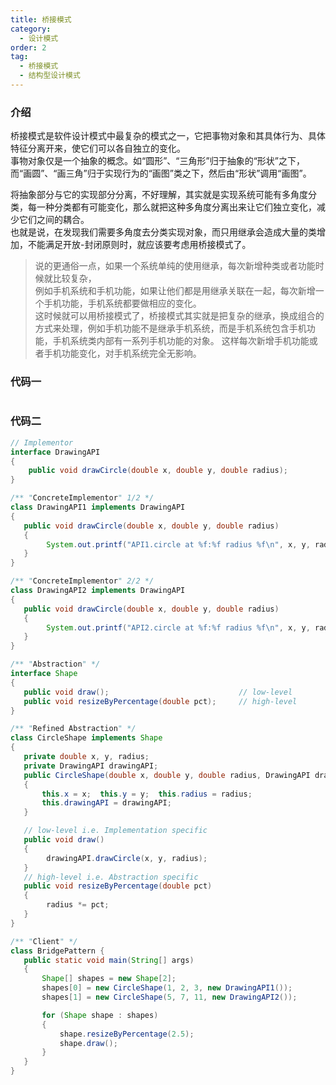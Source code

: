 ```yaml
---
title: 桥接模式
category:
  - 设计模式
order: 2
tag:
  - 桥接模式
  - 结构型设计模式
---
```


### 介绍
桥接模式是软件设计模式中最复杂的模式之一，它把事物对象和其具体行为、具体特征分离开来，使它们可以各自独立的变化。  
事物对象仅是一个抽象的概念。如“圆形”、“三角形”归于抽象的“形状”之下，而“画圆”、“画三角”归于实现行为的“画图”类之下，然后由“形状”调用“画图”。  

将抽象部分与它的实现部分分离，不好理解，其实就是实现系统可能有多角度分类，每一种分类都有可能变化，那么就把这种多角度分离出来让它们独立变化，减少它们之间的耦合。  
也就是说，在发现我们需要多角度去分类实现对象，而只用继承会造成大量的类增加，不能满足开放-封闭原则时，就应该要考虑用桥接模式了。 

> 说的更通俗一点，如果一个系统单纯的使用继承，每次新增种类或者功能时候就比较复杂，   
> 例如手机系统和手机功能，如果让他们都是用继承关联在一起，每次新增一个手机功能，手机系统都要做相应的变化。  
> 这时候就可以用桥接模式了，桥接模式其实就是把复杂的继承，换成组合的方式来处理，例如手机功能不是继承手机系统，而是手机系统包含手机功能，手机系统类内部有一系列手机功能的对象。
> 这样每次新增手机功能或者手机功能变化，对手机系统完全无影响。

### 代码一
```java

```

### 代码二
```java
// Implementor
interface DrawingAPI
{
    public void drawCircle(double x, double y, double radius);
}

/** "ConcreteImplementor" 1/2 */
class DrawingAPI1 implements DrawingAPI
{
   public void drawCircle(double x, double y, double radius) 
   {
        System.out.printf("API1.circle at %f:%f radius %f\n", x, y, radius);
   }
}

/** "ConcreteImplementor" 2/2 */
class DrawingAPI2 implements DrawingAPI
{
   public void drawCircle(double x, double y, double radius) 
   { 
        System.out.printf("API2.circle at %f:%f radius %f\n", x, y, radius);
   }
}

/** "Abstraction" */
interface Shape
{
   public void draw();                             // low-level
   public void resizeByPercentage(double pct);     // high-level
}

/** "Refined Abstraction" */
class CircleShape implements Shape
{
   private double x, y, radius;
   private DrawingAPI drawingAPI;
   public CircleShape(double x, double y, double radius, DrawingAPI drawingAPI)
   {
       this.x = x;  this.y = y;  this.radius = radius; 
       this.drawingAPI = drawingAPI;
   }

   // low-level i.e. Implementation specific
   public void draw()
   {
        drawingAPI.drawCircle(x, y, radius);
   }   
   // high-level i.e. Abstraction specific
   public void resizeByPercentage(double pct)
   {
        radius *= pct;
   }
}

/** "Client" */
class BridgePattern {
   public static void main(String[] args)
   {
       Shape[] shapes = new Shape[2];
       shapes[0] = new CircleShape(1, 2, 3, new DrawingAPI1());
       shapes[1] = new CircleShape(5, 7, 11, new DrawingAPI2());

       for (Shape shape : shapes)
       {
           shape.resizeByPercentage(2.5);
           shape.draw();
       }
   }
}
```